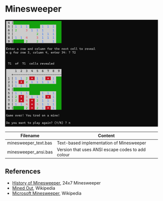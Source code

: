 # Minesweeper

<img src="https://github.com/davewalker5/RC2014/blob/minesweeper/Applications/Minesweeper/Minesweeper.png" alt="Minesweeper" width="600">

| Filename             | Content                                           |
| -------------------- | ------------------------------------------------- |
| minesweeper_text.bas | Text-based implementation of Minesweeper          |
| minesweeper_ansi.bas | Version that uses ANSI escape codes to add colour |

## References

- [History of Minesweeper](https://www.247minesweeper.com/news/history-of-minesweeper/), 24x7 Minesweeper
- [Mined Out](https://en.wikipedia.org/wiki/Mined-Out), Wikipedia
- [Microsoft Minesweeper](https://en.wikipedia.org/wiki/Microsoft_Minesweeper), Wikipedia
